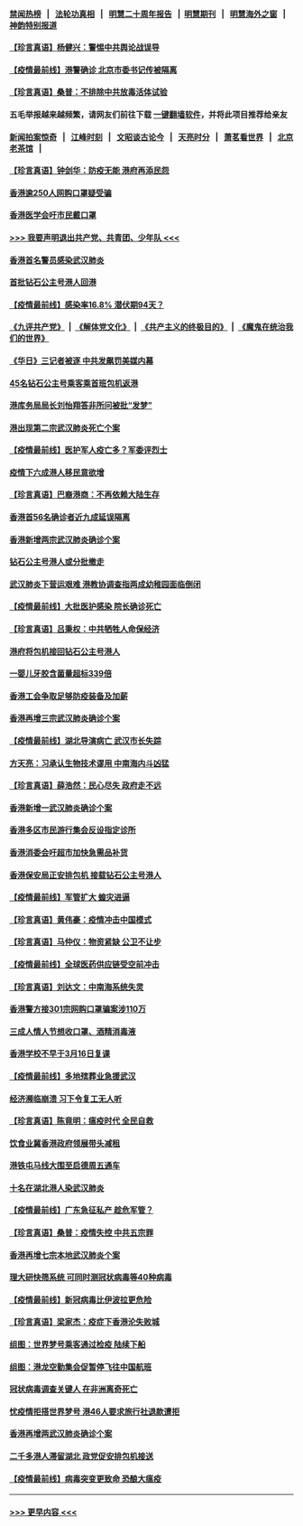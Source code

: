 #### [禁闻热榜](热点新闻.md?=0)  &nbsp;&nbsp;|&nbsp;&nbsp; [法轮功真相](https://github.com/gfw-breaker/truth/blob/master/README.md?=0) &nbsp;&nbsp;|&nbsp;&nbsp; [明慧二十周年报告](https://github.com/gfw-breaker/mh-reports/blob/master/README.md?=0) &nbsp;&nbsp;|&nbsp;&nbsp;[明慧期刊](https://github.com/gfw-breaker/mh-qikan) &nbsp;&nbsp;|&nbsp;&nbsp; [明慧海外之窗](https://github.com/gfw-breaker/mh-news/blob/master/README.md?=0) &nbsp;&nbsp;|&nbsp;&nbsp; [神韵特别报道](https://github.com/gfw-breaker/mh-news/blob/master/shenyun.md?=0)
#### [【珍言真语】杨健兴：警惕中共舆论战误导](../pages/nsc415/n11888131.md?t=02231902) 
#### [【疫情最前线】港警确诊 北京市委书记传被隔离](../pages/nsc415/n11886872.md?t=02231902) 
#### [【珍言真语】桑普：不排除中共放毒活体试验](../pages/nsc415/n11886832.md?t=02231902) 
#### 五毛举报越来越频繁，请网友们前往下载 [一键翻墙软件](https://github.com/gfw-breaker/ssr-accounts)，并将此项目推荐给亲友
#### [新闻拍案惊奇](https://github.com/gfw-breaker/banned-news/blob/master/pages/link4.md) &nbsp;&nbsp;|&nbsp;&nbsp; [江峰时刻](https://github.com/gfw-breaker/banned-news/blob/master/pages/link4.md) &nbsp;&nbsp;|&nbsp;&nbsp; [文昭谈古论今](https://github.com/gfw-breaker/banned-news/blob/master/pages/link4.md) &nbsp;&nbsp;|&nbsp;&nbsp; [天亮时分](https://github.com/gfw-breaker/banned-news/blob/master/pages/link4.md) &nbsp;&nbsp;|&nbsp;&nbsp; [萧茗看世界](https://github.com/gfw-breaker/banned-news/blob/master/pages/link4.md) &nbsp;&nbsp;|&nbsp;&nbsp; [北京老茶馆](https://github.com/gfw-breaker/banned-news/blob/master/pages/link4.md) &nbsp;&nbsp;|&nbsp;&nbsp; 
#### [【珍言真语】钟剑华：防疫无能 港府再添民怨](../pages/nsc415/n11884504.md?t=02231902) 
#### [香港逾250人网购口罩疑受骗](../pages/nsc415/n11884388.md?t=02231902) 
#### [香港医学会吁市民戴口罩](../pages/nsc415/n11884367.md?t=02231902) 
#### [>>> 我要声明退出共产党、共青团、少年队 <<<](https://github.com/begood0513/goodnews/blob/master/quit/letter.md) 
#### [香港首名警员感染武汉肺炎](../pages/nsc415/n11884357.md?t=02231902) 
#### [首批钻石公主号港人回港](../pages/nsc415/n11884333.md?t=02231902) 
#### [【疫情最前线】感染率16.8% 潜伏期94天？](../pages/nsc415/n11884256.md?t=02231902) 
#### [《九评共产党》](https://github.com/begood0513/9ping.md/blob/master/README.md) &nbsp;|&nbsp; [《解体党文化》](../../../../jtdwh.md/blob/master/README.md)  &nbsp;|&nbsp; [《共产主义的终极目的》](../../../../gczydzjmd.md/blob/master/README.md) &nbsp;|&nbsp; [《魔鬼在统治我们的世界》](../../../../mgztzwmdsj.md/blob/master/README.md) 
#### [《华日》三记者被逐 中共发飙罚美媒内幕](../pages/nsc415/n11884184.md?t=02231902) 
#### [45名钻石公主号乘客乘首班包机返港](../pages/nsc415/n11881770.md?t=02231902) 
#### [港库务局局长刘怡翔答非所问被批“发梦”](../pages/nsc415/n11881752.md?t=02231902) 
#### [港出现第二宗武汉肺炎死亡个案](../pages/nsc415/n11881736.md?t=02231902) 
#### [【疫情最前线】医护军人疫亡多？军委评烈士](../pages/nsc415/n11881655.md?t=02231902) 
#### [疫情下六成港人移民意欲增](../pages/nsc415/n11881699.md?t=02231902) 
#### [【珍言真语】巴裔港商：不再依赖大陆生存](../pages/nsc415/n11881126.md?t=02231902) 
#### [香港首56名确诊者近九成延误隔离](../pages/nsc415/n11879079.md?t=02231902) 
#### [香港新增两宗武汉肺炎确诊个案](../pages/nsc415/n11879064.md?t=02231902) 
#### [钻石公主号港人或分批撤走](../pages/nsc415/n11879029.md?t=02231902) 
#### [武汉肺炎下营运艰难 港教协调查指两成幼稚园面临倒闭](../pages/nsc415/n11878989.md?t=02231902) 
#### [【疫情最前线】大批医护感染 院长确诊死亡](../pages/nsc415/n11878595.md?t=02231902) 
#### [【珍言真语】吕秉权：中共牺牲人命保经济](../pages/nsc415/n11878390.md?t=02231902) 
#### [港府将包机接回钻石公主号港人](../pages/nsc415/n11876352.md?t=02231902) 
#### [一婴儿牙胶含菌量超标339倍](../pages/nsc415/n11876336.md?t=02231902) 
#### [香港工会争取足够防疫装备及加薪](../pages/nsc415/n11876313.md?t=02231902) 
#### [香港再增三宗武汉肺炎确诊个案](../pages/nsc415/n11876297.md?t=02231902) 
#### [【疫情最前线】湖北导演病亡 武汉市长失踪](../pages/nsc415/n11876272.md?t=02231902) 
#### [方天亮：习承认生物技术谬用 中南海内斗凶猛](../pages/nsc415/n11873679.md?t=02231902) 
#### [【珍言真语】薛浩然：民心尽失 政府走不远](../pages/nsc415/n11875838.md?t=02231902) 
#### [香港新增一武汉肺炎确诊个案](../pages/nsc415/n11874044.md?t=02231902) 
#### [香港多区市民游行集会反设指定诊所](../pages/nsc415/n11874017.md?t=02231902) 
#### [香港消委会吁超市加快急需品补货](../pages/nsc415/n11874003.md?t=02231902) 
#### [香港保安局正安排包机 接载钻石公主号港人](../pages/nsc415/n11873932.md?t=02231902) 
#### [【疫情最前线】军管扩大 蝗灾进逼](../pages/nsc415/n11873780.md?t=02231902) 
#### [【珍言真语】黄伟豪：疫情冲击中国模式](../pages/nsc415/n11873482.md?t=02231902) 
#### [【珍言真语】马仲仪：物资紧缺 公卫不让步](../pages/nsc415/n11872315.md?t=02231902) 
#### [【疫情最前线】全球医药供应链受空前冲击](../pages/nsc415/n11869614.md?t=02231902) 
#### [【珍言真语】刘达文：中南海系统失灵](../pages/nsc415/n11869465.md?t=02231902) 
#### [香港警方接301宗网购口罩骗案涉110万](../pages/nsc415/n11867572.md?t=02231902) 
#### [三成人情人节想收口罩、酒精消毒液](../pages/nsc415/n11867523.md?t=02231902) 
#### [香港学校不早于3月16日复课](../pages/nsc415/n11867498.md?t=02231902) 
#### [【疫情最前线】多地殡葬业急援武汉](../pages/nsc415/n11866914.md?t=02231902) 
#### [经济濒临崩溃 习下令复工无人听](../pages/nsc415/n11867269.md?t=02231902) 
#### [【珍言真语】陈竟明：瘟疫时代 全民自救](../pages/nsc415/n11866765.md?t=02231902) 
#### [饮食业冀香港政府领展带头减租](../pages/nsc415/n11864876.md?t=02231902) 
#### [港铁屯马线大围至启德周五通车](../pages/nsc415/n11864842.md?t=02231902) 
#### [十名在湖北港人染武汉肺炎](../pages/nsc415/n11864807.md?t=02231902) 
#### [【疫情最前线】广东急征私产 趁危军管？](../pages/nsc415/n11864205.md?t=02231902) 
#### [【珍言真语】桑普：疫情失控 中共五宗罪](../pages/nsc415/n11864157.md?t=02231902) 
#### [香港再增七宗本地武汉肺炎个案](../pages/nsc415/n11862405.md?t=02231902) 
#### [理大研快筛系统 可同时测冠状病毒等40种病毒](../pages/nsc415/n11862376.md?t=02231902) 
#### [【疫情最前线】新冠病毒比伊波拉更危险](../pages/nsc415/n11862199.md?t=02231902) 
#### [【珍言真语】梁家杰：疫症下香港沦失败城](../pages/nsc415/n11861588.md?t=02231902) 
#### [组图：世界梦号乘客通过检疫 陆续下船](../pages/nsc415/n11858302.md?t=02231902) 
#### [组图：港龙空勤集会促暂停飞往中国航班](../pages/nsc415/n11858190.md?t=02231902) 
#### [冠状病毒调查关键人 在非洲离奇死亡](../pages/nsc415/n11859798.md?t=02231902) 
#### [忧疫情拒搭世界梦号 港46人要求旅行社退款遭拒](../pages/nsc415/n11859849.md?t=02231902) 
#### [香港再增两武汉肺炎确诊个案](../pages/nsc415/n11859833.md?t=02231902) 
#### [二千多港人滞留湖北 政党促安排包机接送](../pages/nsc415/n11859831.md?t=02231902) 
#### [【疫情最前线】病毒突变更致命 恐酿大瘟疫](../pages/nsc415/n11859604.md?t=02231902) 

----
#### [ >>> 更早内容 <<< ](../indexes/nsc415-earlier.md)
